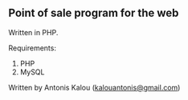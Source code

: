 Point of sale program for the web
---------------------------------

Written in PHP.  

Requirements:  
1) PHP  
2) MySQL  
  
  
Written by Antonis Kalou (kalouantonis@gmail.com)  
